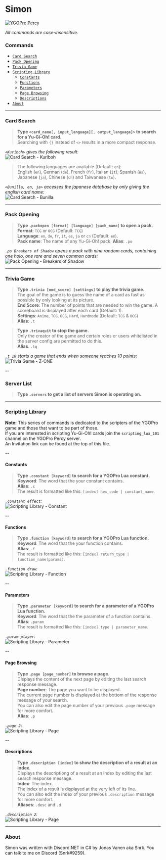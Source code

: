 # **Simon**
[![YGOPro Percy](http://i.imgur.com/v732Scx.png)](https://discord.gg/Rae2vZV)

*All commands are case-insensitive.*  
### Commands
* [`Card Search`](#card-search)
* [`Pack Opening`](#pack-opening)
* [`Trivia Game`](#trivia-game)
* [`Scripting Library`](#scripting-library)
  * [`Constants`](#constants)
  * [`Functions`](#functions)
  * [`Parameters`](#parameters)
  * [`Page Browsing`](#page-browsing)
  * [`Descriptions`](#descriptions)
* [`About`](#about)


---

### **Card Search**

>**Type `<card_name[, input_language][, output_language]>` to search for a Yu-Gi-Oh! card.**  
Searching with `{}` instead of `<>` results in a more compact response.

*`<Kuriboh>` gives the following result:*  
![Card Search - Kuriboh](http://image.prntscr.com/image/72822c5ccc7c452e939ca83d5627f431.png)

>The following languages are available (Default: `en`):  
English (`en`), German (`de`), French (`fr`), Italian (`it`), Spanish (`es`), Japanese (`ja`), Chinese (`ch`) and Taiwanese (`tw`).  

*`<Bunilla, en, ja>` accesses the japanese database by only giving the english card name:*  
![Card Search - Bunilla](http://image.prntscr.com/image/43b3519b8db24684a14c25092d74bf4d.png)

---

### **Pack Opening**

>**Type `.packopen [format] [language] [pack_name]` to open a pack.**  
**Format**: `TCG` or `OCG` (Default: `TCG`)  
**Language**: `en`, `de`, `fr`, `it`, `es`, `ja` or `cn` (Default: `en`).  
**Pack name**: The name of any Yu-Gi-Oh! pack.
**Alias**: `.po`  

*`.po Breakers of Shadow` opens a pack with nine random cards, containing one holo, one rare and seven common cards:*  
![Pack Opening - Breakers of Shadow](http://image.prntscr.com/image/8d66b367c27d46b29e184cfcac39077b.png)

---

### **Trivia Game**

>**Type `.trivia [end_score] [settings]` to play the trivia game.**  
The goal of the game is to guess the name of a card as fast as possible by only looking at its picture.  
**End Score**: The number of points that are needed to win the game. A scoreboard is displayed after each card (Default: 1).   
**Settings**: `Anime`, `TCG`, `OCG`, `Hard`, `Hardmode` (Default: `TCG` & `OCG`)  
**Alias**: `.t`  

>**Type `.trivaquit` to stop the game.**  
Only the creator of the game and certain roles or users whitelisted in the server config are permitted to do this.  
**Alias**. `.tq`  

*`.t 10` starts a game that ends when someone reaches 10 points:*  
![Trivia Game - Z-ONE](http://image.prntscr.com/image/9f22ade0b6f14bbe8757440d52f60419.png)

--

### Server List

>**Type `.servers` to get a list of servers Simon is operating on.**  


---

### Scripting Library

**Note:** This series of commands is dedicated to the scripters of the YGOPro game and those that want to be part of those.  
If you are interested in scripting Yu-Gi-Oh! cards join the `scripting_lua_101` channel on the YGOPro Percy server.  
An Invitation link can be found at the top of this file.  

--

#### Constants

>**Type `.constant [keyword]` to search for a YGOPro Lua constant.**  
**Keyword**: The word that the your constant contains.  
**Alias**: `.c`  
The result is formatted like this: `[index] hex_code | constant_name`.  

*`.constant effect`:*  
![Scripting Library - Constant](http://image.prntscr.com/image/70427f3c334b49bb972258397f41c4fd.png)

--

#### Functions

>**Type `.function [keyword]` to search for a YGOPro Lua function.**  
**Keyword**: The word that the your function contains.  
**Alias**: `.f`  
The result is formatted like this: `[index] return_type | function_name(params)`.  

*`.function draw`:*  
![Scripting Library - Function](http://image.prntscr.com/image/357524c4c9c547babd3d8178b752410c.png)

--

#### Parameters

>**Type `.parameter [keyword]` to search for a parameter of a YGOPro Lua function.**  
**Keyword**: The word that the the parameter of a function contains.  
**Alias**: `.param`  
The result is formatted like this: `[index] type | parameter_name`.  

*`.param player`:*  
![Scripting Library - Parameter](http://image.prntscr.com/image/b7dd0266a98d4f0cac5212ad0b4eff82.png)

--

#### Page Browsing

>**Type `.page [page_number]` to browse a page.**  
Displays the content of the next page by editing the last search response message.  
**Page number**: The page you want to be displayed.  
The current page number is displayed at the bottom of the response message of your search.  
You can also edit the page number of your previous `.page` message for more comfort.  
**Alias**: `.p`  

*`.page 2`:*  
![Scripting Library - Page](http://image.prntscr.com/image/94a4994324b14dbda9a0a7fa0a8773b8.png)

--

#### Descriptions

>**Type `.description [index]` to show the description of a result at an index.**  
Displays the descriptiong of a result at an index by editing the last search response message.  
**Index**: The index.  
The index of a result is displayed at the very left of its line.  
You can also edit the index of your previous `.description` message for more comfort.  
**Aliases**: `.desc` and `.d`  

*`.description 2`:*  
![Scripting Library - Page](http://image.prntscr.com/image/fffd5cbb7a744390b15977916448fd4c.png)

---

### About

Simon was written with Discord<span></span>.NET in C# by Jonas Vanen aka Snrk.
You can talk to me on Discord (Snrk#9259).


